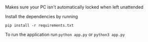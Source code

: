 Makes sure your PC isn't automatically locked when left unattended

Install the dependencies by running
```
pip install -r requirements.txt
```

To run the application run
```python app.py``` or ```python3 app.py```
